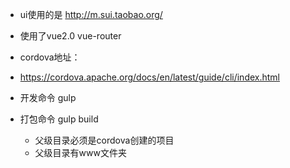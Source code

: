- ui使用的是 http://m.sui.taobao.org/
- 使用了vue2.0 vue-router
- cordova地址：
- https://cordova.apache.org/docs/en/latest/guide/cli/index.html


- 开发命令 gulp
- 打包命令 gulp build
    - 父级目录必须是cordova创建的项目
    - 父级目录有www文件夹
